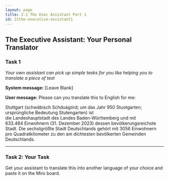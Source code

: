 ```yaml
---
layout: page
title: 2.1 The Exec Assistant Part 1
id: 21the-executive-assistant1
---
```


## The Executive Assistant: Your Personal Translator

### Task 1

*Your own assistant can pick up simple tasks for you like helping you to translate a piece of text*

**System message:** [Leave Blank]

**User message:** Please can you translate this to English for me:

Stuttgart (schwäbisch Schduágórd; um das Jahr 950 Stuotgarten; ursprüngliche Bedeutung Stutengarten) ist die Landeshauptstadt des Landes Baden-Württemberg und mit 633.484 Einwohnern (31. Dezember 2023) dessen bevölkerungsreichste Stadt. Die sechstgrößte Stadt Deutschlands gehört mit 3056 Einwohnern pro Quadratkilometer zu den am dichtesten bevölkerten Gemeinden Deutschlands. 

-----------

### Task 2: Your Task

Get your assistant to translate this into another language of your choice and paste it on the Miro board.
